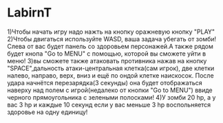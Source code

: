 # LabirnT

1)Чтобы начать игру надо нажть на кнопку оражневую кнопку "PLAY"
2)Чтобы двигаться используйте WASD, ваша задача убегать от зомби! Слева от вас будет панель со здоровьем персонажей.А также рядом будет кнопа "Go to MENU" с помощью, которой вы сможете уйти в меню!
3)вы сможете также атаковать противника нажав на кнопку "SPACE",дальность атаки-центральная клетка(сам игрок), две клетки    налево, направо, верх, вниз и ещё по ондой клетке наискосок. После удара начнётся перезарядка(3 секунды) она будет отображаться наверху над полем с игрой(недалеко от кнопки "Go to MENU") ввиде черного прямоугольника с зелеными полосками!
4)У зомби 20 hp, а у вас 3 hp и каждые 10 секунд если у вас меньше 3 hp воспольняется здоровье на одну единицу!
